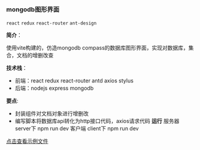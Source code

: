 ### mongodb图形界面

`react` `redux` `react-router` `ant-design`

**简介**：

使用vite构建的，仿造mongodb compass的数据库图形界面，实现对数据库，集合，文档的增删改查

**技术栈**：
- 前端：react redux react-router antd axios stylus
- 后端：nodejs express mongodb 

**要点**:
- 封装组件对文档对象进行增删改
- 编写脚本将数据库api转化为http接口代码，axios请求代码
**运行**
服务器 server下 npm run dev
客户端 client下 npm run dev
 
[点击查看示例文件](docs/demo.jpg)